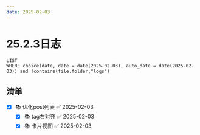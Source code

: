 ```yaml
---
date: 2025-02-03
---
```


# 25.2.3日志

```dataview
LIST
WHERE choice(date, date = date(2025-02-03), auto_date = date(2025-02-03)) and !contains(file.folder,"logs")
```

## 清单

- [x] 📚 优化post列表 ✅ 2025-02-03
    - [x] 📚 tag右对齐 ✅ 2025-02-03
    - [x] 📚 卡片视图 ✅ 2025-02-03
